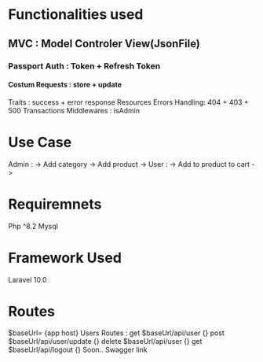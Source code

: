 # Functionalities used 
## MVC : Model Controler View(JsonFile)
### Passport Auth : Token + Refresh Token 
#### Costum Requests : store + update 
Traits : success + error response 
Resources 
Errors Handling: 404 + 403 + 500
Transactions
Middlewares : isAdmin

# Use Case 
Admin : 
-> Add category 
-> Add product 
-> 
User : 
-> Add to product to cart 
-> 

# Requiremnets 
Php ^8.2
Mysql 

# Framework Used 
Laravel 10.0

# Routes 
   $baseUrl= {app host}
   Users Routes :
   get      $baseUrl/api/user             {}
   post     $baseUrl/api/user/update      {}
   delete   $baseUrl/api/user             {}
   get      $baseUrl/api/logout           {}
Soon.. Swagger link  


